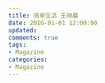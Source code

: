 ```yaml
---
title: 简单生活 王晓晨
date: 2016-01-01 12:00:00
updated:
comments: true
tags:
- Magazine
categories:
- Magazine
---
```


<!--more-->
